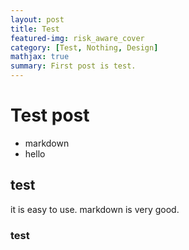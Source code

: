 ```yaml
---
layout: post
title: Test
featured-img: risk_aware_cover
category: [Test, Nothing, Design]
mathjax: true
summary: First post is test.
---
```


# Test post
- markdown
- hello
  
## test
it is easy to use. markdown is very good.
### test